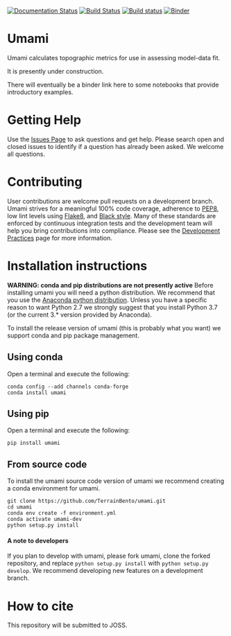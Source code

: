 [![Documentation Status](https://readthedocs.org/projects/umami/badge/?version=latest)](https://umami.readthedocs.io/en/latest/?badge=latest)
[![Build Status](https://travis-ci.org/TerrainBento/umami.svg?branch=master)](https://travis-ci.org/TerrainBento/umami)
[![Build status](https://ci.appveyor.com/api/projects/status/0ehba569dttgsuyv?svg=true)](https://ci.appveyor.com/project/kbarnhart/umami)
[![Binder](https://mybinder.org/badge_logo.svg)](https://mybinder.org/v2/gh/TerrainBento/umami/master)

# Umami

Umami calculates topographic metrics for use in assessing model-data fit.

It is presently under construction.

There will eventually be a binder link here to some notebooks that provide introductory examples.

# Getting Help

Use the [Issues Page]() to ask questions and get help. Please search open and closed issues to identify if a question has already been asked. We welcome all questions.

# Contributing

User contributions are welcome pull requests on a development branch. Umami strives for a meaningful 100% code coverage, adherence to [PEP8](), low lint levels using [Flake8](), and [Black style](). Many of these standards are enforced by continuous integration tests and the development team will help you bring contributions into compliance. Please see the [Development Practices]() page for more information.

# Installation instructions

**WARNING: conda and pip distributions are not presently active**
Before installing umami you will need a python distribution. We recommend that you use the [Anaconda python distribution](https://www.anaconda.com/download/). Unless you have a specific reason to want Python 2.7 we strongly suggest that you install Python 3.7 (or the current 3.* version provided by Anaconda).

To install the release version of umami (this is probably what you want) we support conda and pip package management.

## Using conda
Open a terminal and execute the following:

```
conda config --add channels conda-forge
conda install umami
```

## Using pip
Open a terminal and execute the following:

```
pip install umami
```

## From source code

To install the umami source code version of umami we recommend creating a conda environment for umami.

```
git clone https://github.com/TerrainBento/umami.git
cd umami
conda env create -f environment.yml
conda activate umami-dev
python setup.py install
```

#### A note to developers

If you plan to develop with umami, please fork umami, clone the forked repository, and replace `python setup.py install` with `python setup.py develop`. We recommend developing new features on a development branch.


# How to cite

This repository will be submitted to JOSS.
